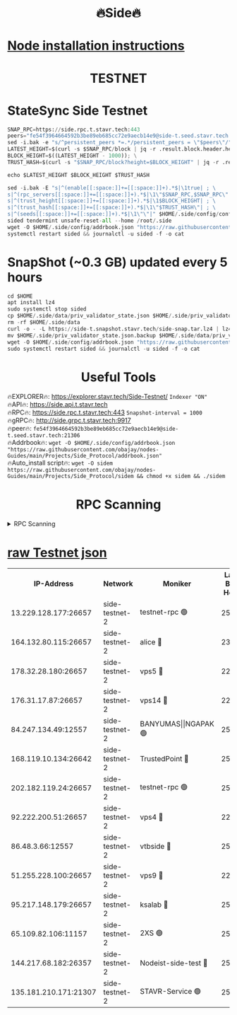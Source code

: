 <h1 align="center"> 🔥Side🔥</h1>

[Node installation instructions](https://github.com/obajay/nodes-Guides/tree/main/Projects/Side_Protocol)
=

<h1 align="center"> TESTNET</h1>

# StateSync Side Testnet
```python
SNAP_RPC=https://side.rpc.t.stavr.tech:443
peers="fe54f3964664592b3be89eb685cc72e9aecb14e9@side-t.seed.stavr.tech:21306"
sed -i.bak -e "s/^persistent_peers *=.*/persistent_peers = \"$peers\"/" $HOME/.side/config/config.toml
LATEST_HEIGHT=$(curl -s $SNAP_RPC/block | jq -r .result.block.header.height); \
BLOCK_HEIGHT=$((LATEST_HEIGHT - 1000)); \
TRUST_HASH=$(curl -s "$SNAP_RPC/block?height=$BLOCK_HEIGHT" | jq -r .result.block_id.hash)

echo $LATEST_HEIGHT $BLOCK_HEIGHT $TRUST_HASH

sed -i.bak -E "s|^(enable[[:space:]]+=[[:space:]]+).*$|\1true| ; \
s|^(rpc_servers[[:space:]]+=[[:space:]]+).*$|\1\"$SNAP_RPC,$SNAP_RPC\"| ; \
s|^(trust_height[[:space:]]+=[[:space:]]+).*$|\1$BLOCK_HEIGHT| ; \
s|^(trust_hash[[:space:]]+=[[:space:]]+).*$|\1\"$TRUST_HASH\"| ; \
s|^(seeds[[:space:]]+=[[:space:]]+).*$|\1\"\"|" $HOME/.side/config/config.toml
sided tendermint unsafe-reset-all --home /root/.side
wget -O $HOME/.side/config/addrbook.json "https://raw.githubusercontent.com/obajay/nodes-Guides/main/Projects/Side_Protocol/addrbook.json"
systemctl restart sided && journalctl -u sided -f -o cat
```
# SnapShot (~0.3 GB) updated every 5 hours
```python
cd $HOME
apt install lz4
sudo systemctl stop sided
cp $HOME/.side/data/priv_validator_state.json $HOME/.side/priv_validator_state.json.backup
rm -rf $HOME/.side/data
curl -o - -L https://side-t.snapshot.stavr.tech/side-snap.tar.lz4 | lz4 -c -d - | tar -x -C $HOME/.side --strip-components 2
mv $HOME/.side/priv_validator_state.json.backup $HOME/.side/data/priv_validator_state.json
wget -O $HOME/.side/config/addrbook.json "https://raw.githubusercontent.com/obajay/nodes-Guides/main/Projects/Side_Protocol/addrbook.json"
sudo systemctl restart sided && journalctl -u sided -f -o cat
```
 <h1 align="center"> Useful Tools</h1>
 
🔥EXPLORER🔥: https://explorer.stavr.tech/Side-Testnet/        `Indexer "ON"` \
🔥API🔥:      https://side.api.t.stavr.tech \
🔥RPC🔥:      https://side.rpc.t.stavr.tech:443              `Snapshot-interval = 1000` \
🔥gRPC🔥:     http://side.grpc.t.stavr.tech:9917 \
🔥peer🔥:     `fe54f3964664592b3be89eb685cc72e9aecb14e9@side-t.seed.stavr.tech:21306` \
🔥Addrbook🔥: ```wget -O $HOME/.side/config/addrbook.json "https://raw.githubusercontent.com/obajay/nodes-Guides/main/Projects/Side_Protocol/addrbook.json"``` \
🔥Auto_install script🔥:  `wget -O sidem https://raw.githubusercontent.com/obajay/nodes-Guides/main/Projects/Side_Protocol/sidem && chmod +x sidem && ./sidem`

<h1 align="center"> RPC Scanning</h1>

<details>
<summary>RPC Scanning</summary>

<h2 align="center"> We scan nodes in real time every 4 hours. And we provide the final result of RPC endpoints.
We cannot influence the operation of these nodes in any way. </h2>


```python
If Voting Power is higher than 0 --> then the Node is a validator of the network and may be subject to attack and be a potential threat to the chain.
```
```python
We marked such validators with a red symbol
```

</details>

[raw Testnet json](https://rpc-check.sidet.stavr.tech/sidet/rpc-sidet-result.json)
=


<table><tr><th>IP-Address</th><th>Network</th><th>Moniker</th><th>Latest Block Height</th><th>Earliest Block Height</th><th>Catching Up</th><th>Tx Index</th><th>Voting Power</th><th>Scan Time</th></tr><tr><td>13.229.128.177:26657</td><td>side-testnet-2</td><td>testnet-rpc 🟢</td><td>250905</td><td>1</td><td>False</td><td>on</td><td>0</td><td>2024-03-11T01:43:42.753327477UTC</td></tr><tr><td>164.132.80.115:26657</td><td>side-testnet-2</td><td>alice 🔴</td><td>234969</td><td>1</td><td>False</td><td>on</td><td>90</td><td>2024-03-11T01:43:43.902936688UTC</td></tr><tr><td>178.32.28.180:26657</td><td>side-testnet-2</td><td>vps5 🔴</td><td>226720</td><td>1</td><td>False</td><td>on</td><td>90</td><td>2024-03-11T01:43:44.968731449UTC</td></tr><tr><td>176.31.17.87:26657</td><td>side-testnet-2</td><td>vps14 🔴</td><td>225616</td><td>1</td><td>False</td><td>on</td><td>90</td><td>2024-03-11T01:43:46.348562553UTC</td></tr><tr><td>84.247.134.49:12557</td><td>side-testnet-2</td><td>BANYUMAS||NGAPAK 🟢</td><td>250906</td><td>1</td><td>False</td><td>off</td><td>0</td><td>2024-03-11T01:43:46.650401938UTC</td></tr><tr><td>168.119.10.134:26642</td><td>side-testnet-2</td><td>TrustedPoint 🔴</td><td>250907</td><td>1</td><td>False</td><td>off</td><td>20042886</td><td>2024-03-11T01:43:53.327017035UTC</td></tr><tr><td>202.182.119.24:26657</td><td>side-testnet-2</td><td>testnet-rpc 🟢</td><td>250907</td><td>1</td><td>False</td><td>on</td><td>0</td><td>2024-03-11T01:43:54.527301645UTC</td></tr><tr><td>92.222.200.51:26657</td><td>side-testnet-2</td><td>vps4 🔴</td><td>223977</td><td>1</td><td>False</td><td>on</td><td>90</td><td>2024-03-11T01:43:55.362831825UTC</td></tr><tr><td>86.48.3.66:12557</td><td>side-testnet-2</td><td>vtbside 🔴</td><td>250908</td><td>1</td><td>False</td><td>off</td><td>45777</td><td>2024-03-11T01:43:55.642916457UTC</td></tr><tr><td>51.255.228.100:26657</td><td>side-testnet-2</td><td>vps9 🔴</td><td>225241</td><td>1</td><td>False</td><td>on</td><td>90</td><td>2024-03-11T01:44:03.771201659UTC</td></tr><tr><td>95.217.148.179:26657</td><td>side-testnet-2</td><td>ksalab 🔴</td><td>250907</td><td>6001</td><td>False</td><td>off</td><td>52376</td><td>2024-03-11T01:43:53.096888666UTC</td></tr><tr><td>65.109.82.106:11157</td><td>side-testnet-2</td><td>2XS 🟢</td><td>250905</td><td>10001</td><td>False</td><td>off</td><td>0</td><td>2024-03-11T01:43:39.446242529UTC</td></tr><tr><td>144.217.68.182:26357</td><td>side-testnet-2</td><td>Nodeist-side-test 🔴</td><td>250908</td><td>123001</td><td>False</td><td>off</td><td>20043891</td><td>2024-03-11T01:43:56.221918785UTC</td></tr><tr><td>135.181.210.171:21307</td><td>side-testnet-2</td><td>STAVR-Service 🟢</td><td>250907</td><td>248001</td><td>False</td><td>on</td><td>0</td><td>2024-03-11T01:43:58.592688546UTC</td></tr></table>